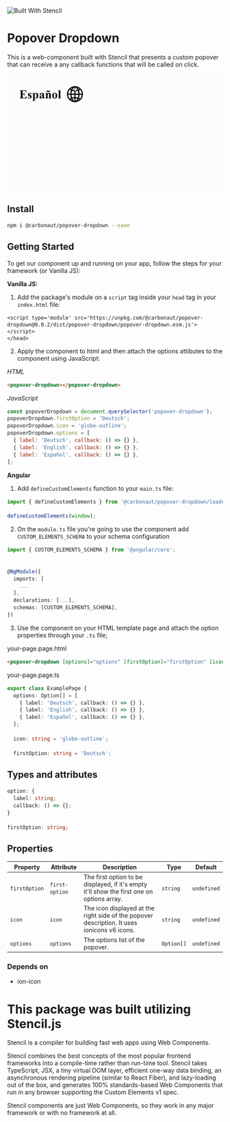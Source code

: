 ![Built With Stencil](https://img.shields.io/badge/-Built%20With%20Stencil-16161d.svg?logo=data%3Aimage%2Fsvg%2Bxml%3Bbase64%2CPD94bWwgdmVyc2lvbj0iMS4wIiBlbmNvZGluZz0idXRmLTgiPz4KPCEtLSBHZW5lcmF0b3I6IEFkb2JlIElsbHVzdHJhdG9yIDE5LjIuMSwgU1ZHIEV4cG9ydCBQbHVnLUluIC4gU1ZHIFZlcnNpb246IDYuMDAgQnVpbGQgMCkgIC0tPgo8c3ZnIHZlcnNpb249IjEuMSIgaWQ9IkxheWVyXzEiIHhtbG5zPSJodHRwOi8vd3d3LnczLm9yZy8yMDAwL3N2ZyIgeG1sbnM6eGxpbms9Imh0dHA6Ly93d3cudzMub3JnLzE5OTkveGxpbmsiIHg9IjBweCIgeT0iMHB4IgoJIHZpZXdCb3g9IjAgMCA1MTIgNTEyIiBzdHlsZT0iZW5hYmxlLWJhY2tncm91bmQ6bmV3IDAgMCA1MTIgNTEyOyIgeG1sOnNwYWNlPSJwcmVzZXJ2ZSI%2BCjxzdHlsZSB0eXBlPSJ0ZXh0L2NzcyI%2BCgkuc3Qwe2ZpbGw6I0ZGRkZGRjt9Cjwvc3R5bGU%2BCjxwYXRoIGNsYXNzPSJzdDAiIGQ9Ik00MjQuNywzNzMuOWMwLDM3LjYtNTUuMSw2OC42LTkyLjcsNjguNkgxODAuNGMtMzcuOSwwLTkyLjctMzAuNy05Mi43LTY4LjZ2LTMuNmgzMzYuOVYzNzMuOXoiLz4KPHBhdGggY2xhc3M9InN0MCIgZD0iTTQyNC43LDI5Mi4xSDE4MC40Yy0zNy42LDAtOTIuNy0zMS05Mi43LTY4LjZ2LTMuNkgzMzJjMzcuNiwwLDkyLjcsMzEsOTIuNyw2OC42VjI5Mi4xeiIvPgo8cGF0aCBjbGFzcz0ic3QwIiBkPSJNNDI0LjcsMTQxLjdIODcuN3YtMy42YzAtMzcuNiw1NC44LTY4LjYsOTIuNy02OC42SDMzMmMzNy45LDAsOTIuNywzMC43LDkyLjcsNjguNlYxNDEuN3oiLz4KPC9zdmc%2BCg%3D%3D&colorA=16161d&style=flat-square)

# Popover Dropdown

This is a web-component built with Stencil that presents a custom popover that can receive a any callback functions that will be called on click.

![Example](https://github.com/carbonaut/popover-dropdown/blob/main/assets/img/example.gif)

## Install

```bash
npm i @carbonaut/popover-dropdown --save
```

## Getting Started

To get our component up and running on your app, follow the steps for your framework (or Vanilla JS):

**Vanilla JS:**

1. Add the package's module on a `script` tag inside your `head` tag in your `index.html` file:

```
<script type='module' src='https://unpkg.com/@carbonaut/popover-dropdown@0.0.2/dist/popover-dropdown/popover-dropdown.esm.js'></script>
</head>
```

2. Apply the component to html and then attach the options attibutes to the component using JavaScript:

_HTML_

```html
<popover-dropdown></popover-dropdown>
```

_JavaScript_

```js
const popoverDropdown = document.querySelector('popover-dropdown');
popoverDropdown.firstOption = 'Deutsch';
popoverDropdown.icon = 'globe-outline';
popoverDropdown.options = [
  { label: 'Deutsch', callback: () => {} },
  { label: 'English', callback: () => {} },
  { label: 'Español', callback: () => {} },
];
```

**Angular**

1. Add `defineCustomElements` function to your `main.ts` file:

```ts
import { defineCustomElements } from '@carbonaut/popover-dropdown/loader';

defineCustomElements(window);
```

2. On the `module.ts` file you're going to use the component add `CUSTOM_ELEMENTS_SCHEMA` to your schema configuration

```ts
import { CUSTOM_ELEMENTS_SCHEMA } from '@angular/core';


@NgModule({
  imports: [
    ...
  ],
  declarations: [...],
  schemas: [CUSTOM_ELEMENTS_SCHEMA],
})
```

3. Use the component on your HTML template page and attach the option properties through your `.ts` file;

your-page.page.html

```html
<popover-dropdown [options]="options" [firstOption]="firstOption" [icon]="icon"></popover-dropdown>
```

your-page.page.ts

```ts
export class ExamplePage {
  options: Option[] = [
    { label: 'Deutsch', callback: () => {} },
    { label: 'English', callback: () => {} },
    { label: 'Español', callback: () => {} },
  ];

  icon: string = 'globe-outline';

  firstOption: string = 'Deutsch';
```

## Types and attributes

```ts
option: {
  label: string;
  callback: () => {};
}

firstOption: string;
```

## Properties

| Property      | Attribute      | Description                                                                                 | Type       | Default     |
| ------------- | -------------- | ------------------------------------------------------------------------------------------- | ---------- | ----------- |
| `firstOption` | `first-option` | The first option to be displayed, if it's empty it'll show the first one on options array.  | `string`   | `undefined` |
| `icon`        | `icon`         | The icon displayed at the right side of the popover description. It uses ionicons v6 icons. | `string`   | `undefined` |
| `options`     | `options`      | The options list of the popover.                                                            | `Option[]` | `undefined` |

### Depends on

- ion-icon

# This package was built utilizing Stencil.js

Stencil is a compiler for building fast web apps using Web Components.

Stencil combines the best concepts of the most popular frontend frameworks into a compile-time rather than run-time tool. Stencil takes TypeScript, JSX, a tiny virtual DOM layer, efficient one-way data binding, an asynchronous rendering pipeline (similar to React Fiber), and lazy-loading out of the box, and generates 100% standards-based Web Components that run in any browser supporting the Custom Elements v1 spec.

Stencil components are just Web Components, so they work in any major framework or with no framework at all.
